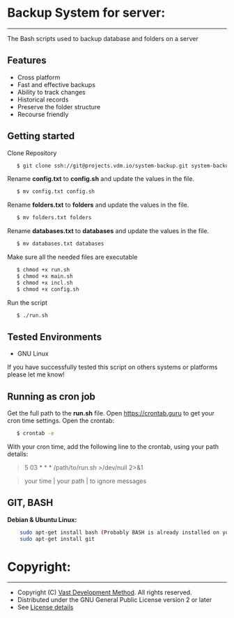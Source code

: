 # Backup System for server:
---------------------
The Bash scripts used to backup database and folders on a server

## Features

* Cross platform
* Fast and effective backups
* Ability to track changes
* Historical records
* Preserve the folder structure
* Recourse friendly

## Getting started

Clone Repository

```bash
   $ git clone ssh://git@projects.vdm.io/system-backup.git system-backup
```

Rename __config.txt__ to __config.sh__ and update the values in the file.

```bash
   $ mv config.txt config.sh
```

Rename __folders.txt__ to __folders__ and update the values in the file.

```bash
   $ mv folders.txt folders
```

Rename __databases.txt__ to __databases__ and update the values in the file.

```bash
   $ mv databases.txt databases
```

Make sure all the needed files are executable

```bash
   $ chmod +x run.sh
   $ chmod +x main.sh
   $ chmod +x incl.sh
   $ chmod +x config.sh
```

Run the script

```bash
   $ ./run.sh
```

## Tested Environments

* GNU Linux

If you have successfully tested this script on others systems or platforms please let me know!

## Running as cron job
Get the full path to the __run.sh__ file. Open https://crontab.guru to get your cron time settings. Open the crontab:
```bash
   $ crontab -e
```
With your cron time, add the following line to the crontab, using your path details:
> 5 03 * * * /path/to/run.sh >/dev/null 2>&1

> your time |  your path    | to ignore messages
   
## GIT, BASH

**Debian & Ubuntu Linux:**
```bash
    sudo apt-get install bash (Probably BASH is already installed on your system)
    sudo apt-get install git
```

# Copyright:
---------------------
* Copyright (C) [Vast Development Method](https://www.vdm.io). All rights reserved. 
* Distributed under the GNU General Public License version 2 or later
* See [License details](https://www.vdm.io/gnu-gpl)

